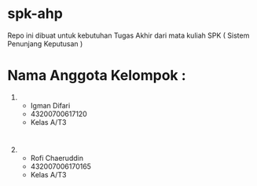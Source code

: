 # spk-ahp
Repo ini dibuat untuk kebutuhan Tugas Akhir dari mata kuliah SPK ( Sistem Penunjang Keputusan )

# Nama Anggota Kelompok :
1. - Igman Difari
   - 43200700617120
   - Kelas A/T3
#
2. - Rofi Chaeruddin
   - 432007006170165
   - Kelas A/T3
